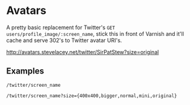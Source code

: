 # Avatars

A pretty basic replacement for Twitter's `GET users/profile_image/:screen_name`,
stick this in front of Varnish and it'll cache and serve 302's to Twitter avatar
URI's.

http://avatars.stevelacey.net/twitter/SirPatStew?size=original

## Examples

    /twitter/screen_name

    /twitter/screen_name?size={400x400,bigger,normal,mini,original}
